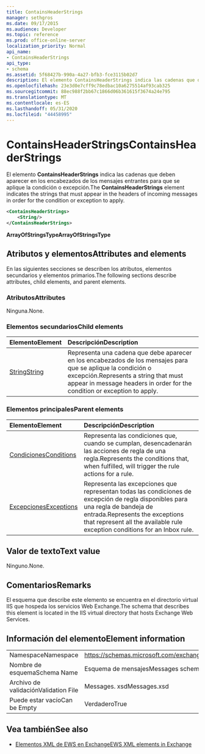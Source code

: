 ```yaml
---
title: ContainsHeaderStrings
manager: sethgros
ms.date: 09/17/2015
ms.audience: Developer
ms.topic: reference
ms.prod: office-online-server
localization_priority: Normal
api_name:
- ContainsHeaderStrings
api_type:
- schema
ms.assetid: 5f68427b-990a-4a27-bfb3-fce3115b02d7
description: El elemento ContainsHeaderStrings indica las cadenas que deben aparecer en los encabezados de los mensajes entrantes para que se aplique la condición o excepción.
ms.openlocfilehash: 23e3d0e7cff9c78edbac10a6275514af93cab325
ms.sourcegitcommit: 88ec988f2bb67c1866d06b361615f3674a24e795
ms.translationtype: MT
ms.contentlocale: es-ES
ms.lasthandoff: 05/31/2020
ms.locfileid: "44458995"
---
```

# <a name="containsheaderstrings"></a><span data-ttu-id="aac8f-103">ContainsHeaderStrings</span><span class="sxs-lookup"><span data-stu-id="aac8f-103">ContainsHeaderStrings</span></span>

<span data-ttu-id="aac8f-104">El elemento **ContainsHeaderStrings** indica las cadenas que deben aparecer en los encabezados de los mensajes entrantes para que se aplique la condición o excepción.</span><span class="sxs-lookup"><span data-stu-id="aac8f-104">The **ContainsHeaderStrings** element indicates the strings that must appear in the headers of incoming messages in order for the condition or exception to apply.</span></span> 
  
```XML
<ContainsHeaderStrings>
    <String/>
</ContainsHeaderStrings>
```

 <span data-ttu-id="aac8f-105">**ArrayOfStringsType**</span><span class="sxs-lookup"><span data-stu-id="aac8f-105">**ArrayOfStringsType**</span></span>
## <a name="attributes-and-elements"></a><span data-ttu-id="aac8f-106">Atributos y elementos</span><span class="sxs-lookup"><span data-stu-id="aac8f-106">Attributes and elements</span></span>

<span data-ttu-id="aac8f-107">En las siguientes secciones se describen los atributos, elementos secundarios y elementos primarios.</span><span class="sxs-lookup"><span data-stu-id="aac8f-107">The following sections describe attributes, child elements, and parent elements.</span></span>
  
### <a name="attributes"></a><span data-ttu-id="aac8f-108">Atributos</span><span class="sxs-lookup"><span data-stu-id="aac8f-108">Attributes</span></span>

<span data-ttu-id="aac8f-109">Ninguna.</span><span class="sxs-lookup"><span data-stu-id="aac8f-109">None.</span></span>
  
### <a name="child-elements"></a><span data-ttu-id="aac8f-110">Elementos secundarios</span><span class="sxs-lookup"><span data-stu-id="aac8f-110">Child elements</span></span>

|<span data-ttu-id="aac8f-111">**Elemento**</span><span class="sxs-lookup"><span data-stu-id="aac8f-111">**Element**</span></span>|<span data-ttu-id="aac8f-112">**Descripción**</span><span class="sxs-lookup"><span data-stu-id="aac8f-112">**Description**</span></span>|
|:-----|:-----|
|[<span data-ttu-id="aac8f-113">String</span><span class="sxs-lookup"><span data-stu-id="aac8f-113">String</span></span>](string.md) <br/> |<span data-ttu-id="aac8f-114">Representa una cadena que debe aparecer en los encabezados de los mensajes para que se aplique la condición o excepción.</span><span class="sxs-lookup"><span data-stu-id="aac8f-114">Represents a string that must appear in message headers in order for the condition or exception to apply.</span></span>  <br/> |
   
### <a name="parent-elements"></a><span data-ttu-id="aac8f-115">Elementos principales</span><span class="sxs-lookup"><span data-stu-id="aac8f-115">Parent elements</span></span>

|<span data-ttu-id="aac8f-116">**Elemento**</span><span class="sxs-lookup"><span data-stu-id="aac8f-116">**Element**</span></span>|<span data-ttu-id="aac8f-117">**Descripción**</span><span class="sxs-lookup"><span data-stu-id="aac8f-117">**Description**</span></span>|
|:-----|:-----|
|[<span data-ttu-id="aac8f-118">Condiciones</span><span class="sxs-lookup"><span data-stu-id="aac8f-118">Conditions</span></span>](conditions.md) <br/> |<span data-ttu-id="aac8f-119">Representa las condiciones que, cuando se cumplan, desencadenarán las acciones de regla de una regla.</span><span class="sxs-lookup"><span data-stu-id="aac8f-119">Represents the conditions that, when fulfilled, will trigger the rule actions for a rule.</span></span>  <br/> |
|[<span data-ttu-id="aac8f-120">Excepciones</span><span class="sxs-lookup"><span data-stu-id="aac8f-120">Exceptions</span></span>](exceptions.md) <br/> |<span data-ttu-id="aac8f-121">Representa las excepciones que representan todas las condiciones de excepción de regla disponibles para una regla de bandeja de entrada.</span><span class="sxs-lookup"><span data-stu-id="aac8f-121">Represents the exceptions that represent all the available rule exception conditions for an Inbox rule.</span></span>  <br/> |
   
## <a name="text-value"></a><span data-ttu-id="aac8f-122">Valor de texto</span><span class="sxs-lookup"><span data-stu-id="aac8f-122">Text value</span></span>

<span data-ttu-id="aac8f-123">Ninguno.</span><span class="sxs-lookup"><span data-stu-id="aac8f-123">None.</span></span>
  
## <a name="remarks"></a><span data-ttu-id="aac8f-124">Comentarios</span><span class="sxs-lookup"><span data-stu-id="aac8f-124">Remarks</span></span>

<span data-ttu-id="aac8f-125">El esquema que describe este elemento se encuentra en el directorio virtual IIS que hospeda los servicios Web Exchange.</span><span class="sxs-lookup"><span data-stu-id="aac8f-125">The schema that describes this element is located in the IIS virtual directory that hosts Exchange Web Services.</span></span>
  
## <a name="element-information"></a><span data-ttu-id="aac8f-126">Información del elemento</span><span class="sxs-lookup"><span data-stu-id="aac8f-126">Element information</span></span>

|||
|:-----|:-----|
|<span data-ttu-id="aac8f-127">Namespace</span><span class="sxs-lookup"><span data-stu-id="aac8f-127">Namespace</span></span>  <br/> |https://schemas.microsoft.com/exchange/services/2006/messages  <br/> |
|<span data-ttu-id="aac8f-128">Nombre de esquema</span><span class="sxs-lookup"><span data-stu-id="aac8f-128">Schema Name</span></span>  <br/> |<span data-ttu-id="aac8f-129">Esquema de mensajes</span><span class="sxs-lookup"><span data-stu-id="aac8f-129">Messages schema</span></span>  <br/> |
|<span data-ttu-id="aac8f-130">Archivo de validación</span><span class="sxs-lookup"><span data-stu-id="aac8f-130">Validation File</span></span>  <br/> |<span data-ttu-id="aac8f-131">Messages. xsd</span><span class="sxs-lookup"><span data-stu-id="aac8f-131">Messages.xsd</span></span>  <br/> |
|<span data-ttu-id="aac8f-132">Puede estar vacío</span><span class="sxs-lookup"><span data-stu-id="aac8f-132">Can be Empty</span></span>  <br/> |<span data-ttu-id="aac8f-133">Verdadero</span><span class="sxs-lookup"><span data-stu-id="aac8f-133">True</span></span>  <br/> |
   
## <a name="see-also"></a><span data-ttu-id="aac8f-134">Vea también</span><span class="sxs-lookup"><span data-stu-id="aac8f-134">See also</span></span>



- [<span data-ttu-id="aac8f-135">Elementos XML de EWS en Exchange</span><span class="sxs-lookup"><span data-stu-id="aac8f-135">EWS XML elements in Exchange</span></span>](ews-xml-elements-in-exchange.md)

